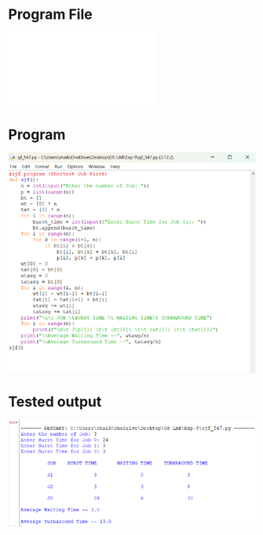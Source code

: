 # Program File
![program_file](sjf.py)

# Program
![program](sjf_program.png)

# Tested output
![Tested_output](sjf_output.png)

